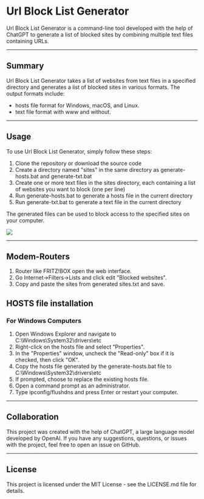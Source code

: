 # Url Block List Generator

Url Block List Generator is a command-line tool developed with the help 
of ChatGPT to generate a list of blocked sites by combining 
multiple text files containing URLs.

----
## Summary

Url Block List Generator takes a list of websites from text files in a specified directory and generates a list of blocked sites in various formats. 
The output formats include:

- hosts file format for Windows, macOS, and Linux.
- text file format with www and without.

---
## Usage

To use Url Block List Generator, simply follow these steps:

1. Clone the repository or download the source code
2. Create a directory named "sites" in the same directory as generate-hosts.bat and generate-txt.bat
3. Create one or more text files in the sites directory, each containing a list of websites you want to block (one per line)
4. Run generate-hosts.bat to generate a hosts file in the current directory
5. Run generate-txt.bat to generate a text file in the current directory

The generated files can be used to block access to the specified sites on your computer.

![](https://www.dropbox.com/s/s5p8a120bgayjmk/3.jpg?dl=0)

---
## Modem-Routers

1. Router like FRITZ!BOX open the web interface.
2. Go Internet->Filters->Lists and click edit "Blocked websites".
3. Copy and paste the sites from generated sites.txt and save.

## HOSTS file installation

### For Windows Computers 
1. Open Windows Explorer and navigate to C:\Windows\System32\drivers\etc
2. Right-click on the hosts file and select "Properties".
3. In the "Properties" window, uncheck the "Read-only" box if it is checked, then click "OK".
4. Copy the hosts file generated by the generate-hosts.bat file to C:\Windows\System32\drivers\etc
5. If prompted, choose to replace the existing hosts file.
6. Open a command prompt as an administrator.
7. Type ipconfig/flushdns and press Enter or restart your computer.

---
## Collaboration

This project was created with the help of ChatGPT, a large language model developed by OpenAI.
If you have any suggestions, questions, or issues with the project, feel free to open an issue on GitHub.

---
## License

This project is licensed under the MIT License - see the LICENSE.md file for details.